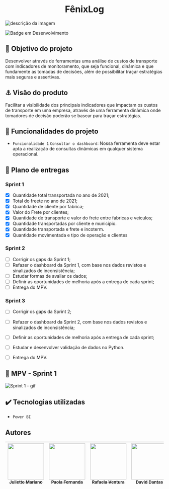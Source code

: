 <h1 align="center"> FênixLog </h1>

![descrição da imagem](https://palmaseguros.co.mz/images/frota.jpg)


![Badge em Desenvolvimento](http://img.shields.io/static/v1?label=STATUS&message=EM%20DESENVOLVIMENTO&color=GREEN&style=for-the-badge)


## :dart: Objetivo do projeto

Desenvolver através de ferramentas uma análise de custos de transporte com indicadores de monitoramento, que seja funcional, dinâmica e que fundamente as tomadas de decisões, além de possibilitar traçar estratégias mais seguras e assertivas. 


## :anchor: Visão do produto

Facilitar a visibilidade dos principais indicadores que impactam os custos de transporte em uma empresa, através de uma ferramenta dinâmica onde tomadores de decisão poderão se basear para traçar estratégias.

## :hammer: Funcionalidades do projeto

- `Funcionalidade 1` `Consultar o dashboard`: Nossa ferramenta deve estar apta a realização de consultas dinâmicas em qualquer sistema operacional.


## :pushpin: Plano de entregas
### Sprint 1 
- [x] Quantidade total transportada no ano de 2021;
- [x] Total do freete no ano de 2021;
- [x] Quantidade de cliente por fabrica;
- [x] Valor do Frete por clientes;
- [x] Quantidade de transporte e valor do frete entre fabricas e veiculos;
- [x] Quantidade transportadas por cliente e municipio.
- [x] Quantidade transportada e frete e incoterm.
- [x] Quantidade movimentada e tipo de operação e clientes 

### Sprint 2
- [ ] Corrigir os gaps da Sprint 1;
- [ ] Refazer o dashboard da Sprint 1, com base nos dados revistos e sinalizados de inconsistência;
- [ ] Estudar formas de avaliar os dados;
- [ ] Definir as oportunidades de melhoria após a entrega de cada sprint;
- [ ] Entrega do MPV.

### Sprint 3
- [ ] Corrigir os gaps da Sprint 2;
- [ ] Refazer o dashboard da Sprint 2, com base nos dados revistos e sinalizados de inconsistência;
- [ ] Definir as oportunidades de melhoria após a entrega de cada sprint;
- [ ] Estudar e desenvolver validação de dados no Python.
- [ ] Entrega do MPV.


## :triangular_flag_on_post: MPV - Sprint 1

![Sprint 1 - gif](https://user-images.githubusercontent.com/127999551/234441617-946aa733-cb80-4436-8a5a-5695f751807f.gif)

## :heavy_check_mark: Tecnologias utilizadas
- `Power BI`


>
## Autores

| [<img src="https://avatars.githubusercontent.com/u/127999569?v=4" width=115><br><sub>Juliette Mariano</sub>](https://github.com/Juliette1990) |  [<img src="https://avatars.githubusercontent.com/u/127999551?v=4" width=115><br><sub>Paola Fernanda</sub>](https://github.com/paolafernanda23) |  [<img src="https://avatars.githubusercontent.com/u/127999876?v=4" width=115><br><sub>Rafaela Ventura</sub>](https://github.com/rafa-ventura) |  [<img src="https://avatars.githubusercontent.com/u/129235547?v=4" width=115><br><sub>David Dantas</sub>](https://github.com/daviddantas22a) |  [<img src="https://avatars.githubusercontent.com/u/129237468?v=4" width=115><br><sub>Leticia Rocha</sub>](https://github.com/leti-rocha) |
| :---: | :---: | :---: | :---: | :---: |
